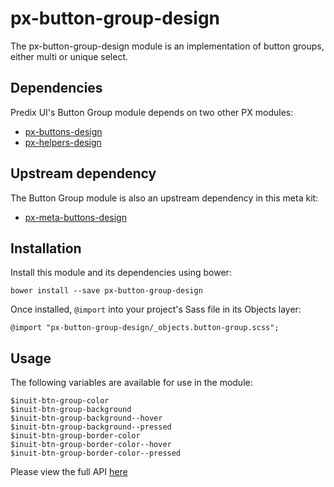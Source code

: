 # px-button-group-design

The px-button-group-design module is an implementation of button groups, either multi or unique select.

## Dependencies

Predix UI's Button Group module depends on two other PX modules:

* [px-buttons-design](https://github.com/PredixDev/px-buttons-design)
* [px-helpers-design](https://github.com/PredixDev/px-helpers-design)

## Upstream dependency

The Button Group module is also an upstream dependency in this meta kit:

* [px-meta-buttons-design](https://github.com/PredixDev/px-meta-buttons-design)

## Installation

Install this module and its dependencies using bower:

    bower install --save px-button-group-design

Once installed, `@import` into your project's Sass file in its Objects layer:

    @import "px-button-group-design/_objects.button-group.scss";

## Usage

The following variables are available for use in the module:

    $inuit-btn-group-color
    $inuit-btn-group-background
    $inuit-btn-group-background--hover
    $inuit-btn-group-background--pressed
    $inuit-btn-group-border-color
    $inuit-btn-group-border-color--hover
    $inuit-btn-group-border-color--pressed

Please view the full API [here](http://predixdev.github.io/px-button-group-design/)
